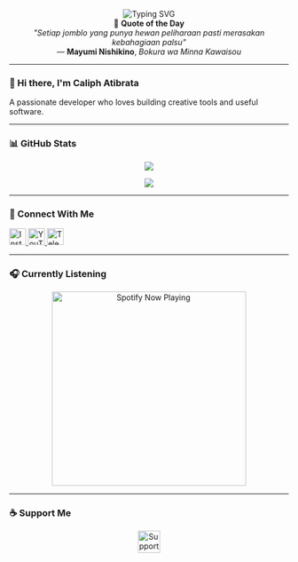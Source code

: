 <div align="center">

<img src="https://readme-typing-svg.herokuapp.com?font=Ubuntu&center=true&pause=1000&width=435&lines=Welcome+to+my+profile!;Thank+you+for+visit+my+profile!" alt="Typing SVG" />

<!-- QUOTE START -->
<div align="center">
  📜 <strong>Quote of the Day</strong><br>
  <em>"Setiap jomblo yang punya hewan peliharaan pasti merasakan kebahagiaan palsu"</em><br>
  — <strong>Mayumi Nishikino</strong>, <em>Bokura wa Minna Kawaisou</em>
</div>
<!-- QUOTE END -->

</div>

---

### 👋 Hi there, I'm **Caliph Atibrata**
A passionate developer who loves building creative tools and useful software.

---

### 📊 GitHub Stats

<p align="center">
  <img src="https://github-readme-stats.vercel.app/api?username=cabrata&bg_color=30,e96443,904e95&title_color=fff&text_color=fff&count_private=true&include_all_commits=true&icon_color=fff&hide_border=false&show_icons=true" />
</p>

<p align="center">
  <img src="https://github-readme-stats.vercel.app/api/top-langs?username=cabrata&bg_color=30,e96443,904e95&title_color=fff&text_color=fff&hide_border=true&layout=compact&langs_count=10" />
</p>

---

### 🔗 Connect With Me

<p align="left">
  <a href="https://instagram.com/caliph.dev" target="_blank">
    <img src="https://img.shields.io/badge/Instagram-%23E4405F.svg?style=for-the-badge&logo=Instagram&logoColor=white" height="30" alt="Instagram" />
  </a>
  <a href="https://youtube.com/@caliphdev" target="_blank">
    <img src="https://img.shields.io/badge/YouTube-%23FF0000.svg?style=for-the-badge&logo=YouTube&logoColor=white" height="30" alt="YouTube" />
  </a>
  <a href="https://t.me/caliphdev" target="_blank">
    <img src="https://img.shields.io/badge/Telegram-2CA5E0?style=for-the-badge&logo=telegram&logoColor=white" height="30" alt="Telegram" />
  </a>
</p>

---

### 🎧 Currently Listening

<p align="center">
  <a href="https://open.spotify.com/playlist/37i9dQZF1DX7i7SKKuAK4o?si=KwEgMrM7SbyqwuLH4ZgJdw&utm_source=copy-link" target="_blank">
    <img src="https://spotify-github-profile.kittinanx.com/api/view?uid=31kvoo3nwd5sdwgec5h3ljpxigrq&cover_image=true&theme=natemoo-re&show_offline=false&background_color=121212&interchange=false&bar_color=53b14f&bar_color_cover=false" alt="Spotify Now Playing" width="350"/>
  </a>
</p>

---

### ☕ Support Me

<p align="center">
  <a href="https://paypal.me/caliphdev" target="_blank">
    <img src="https://img.shields.io/badge/PayPal-00457C?style=for-the-badge&logo=paypal&logoColor=white" height="40" style="border:0;" alt="Support me on Trakteer">
  </a>
</p>
